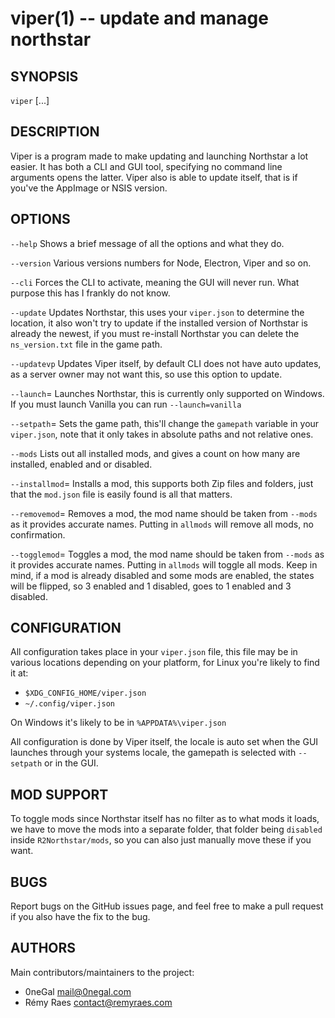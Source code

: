 viper(1) -- update and manage northstar
=======================================

## SYNOPSIS

`viper` [<optional>...]

## DESCRIPTION

Viper is a program made to make updating and launching Northstar a lot easier. It has both a CLI and GUI tool, specifying no command line arguments opens the latter. Viper also is able to update itself, that is if you've the AppImage or NSIS version.

## OPTIONS

`--help`
   Shows a brief message of all the options and what they do.

`--version`
   Various versions numbers for Node, Electron, Viper and so on.

`--cli`
   Forces the CLI to activate, meaning the GUI will never run. 
   What purpose this has I frankly do not know.

`--update`
   Updates Northstar, this uses your `viper.json` to determine the location, it also won't try to update if the installed version of Northstar is already the newest, if you must re-install Northstar you can delete the `ns_version.txt` file in the game path.

`--updatevp`
   Updates Viper itself, by default CLI does not have auto updates, as a server owner may not want this, so use this option to update.

`--launch`=<version>
   Launches Northstar, this is currently only supported on Windows.
   If you must launch Vanilla you can run `--launch=vanilla`

`--setpath`=<absolute-path>
   Sets the game path, this'll change the `gamepath` variable in your `viper.json`, note that it only takes in absolute paths and not relative ones.

`--mods`
   Lists out all installed mods, and gives a count on how many are installed, enabled and or disabled.

`--installmod`=<absolute-path>
   Installs a mod, this supports both Zip files and folders, just that the `mod.json` file is easily found is all that matters.

`--removemod`=<mod name>
   Removes a mod, the mod name should be taken from `--mods` as it provides accurate names. Putting in `allmods` will remove all mods, no confirmation.

`--togglemod`=<mod name>
   Toggles a mod, the mod name should be taken from `--mods` as it provides accurate names. Putting in `allmods` will toggle all mods. Keep in mind, if a mod is already disabled and some mods are enabled, the states will be flipped, so 3 enabled and 1 disabled, goes to 1 enabled and 3 disabled.

## CONFIGURATION

All configuration takes place in your `viper.json` file, this file may be in various locations depending on your platform, for Linux you're likely to find it at:

 * `$XDG_CONFIG_HOME/viper.json`
 * `~/.config/viper.json`

On Windows it's likely to be in `%APPDATA%\viper.json`

All configuration is done by Viper itself, the locale is auto set when the GUI launches through your systems locale, the gamepath is selected with `--setpath` or in the GUI.

## MOD SUPPORT

To toggle mods since Northstar itself has no filter as to what mods it loads, we have to move the mods into a separate folder, that folder being `disabled` inside `R2Northstar/mods`, so you can also just manually move these if you want.

## BUGS

Report bugs on the GitHub issues page, and feel free to make a pull request if you also have the fix to the bug.

## AUTHORS

Main contributors/maintainers to the project:

 * 0neGal <mail@0negal.com>
 * Rémy Raes <contact@remyraes.com>
